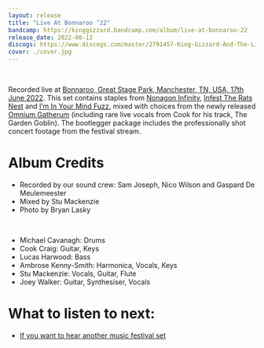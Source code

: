 ```yaml
---
layout: release
title: "Live At Bonnaroo ’22"
bandcamp: https://kinggizzard.bandcamp.com/album/live-at-bonnaroo-22
release_date: 2022-08-12
discogs: https://www.discogs.com/master/2791457-King-Gizzard-And-The-Lizard-Wizard-Live-At-Bonnaroo-22
cover: ./cover.jpg
---
```

<br>

Recorded live at [Bonnaroo, Great Stage Park, Manchester, TN, USA, 17th June 2022](/setlists/2022/06/17/great-stage-park-manchester-tn). This set contains staples from [Nonagon Infinity](../nonagon-infinity), [Infest The Rats Nest](../infest-the-rats-nest) and [I’m In Your Mind Fuzz](../im-in-your-mind-fuzz), mixed with choices from the newly released [Omnium Gatherum](../omnium-gatherum) (including rare live vocals from Cook for his track, The Garden Goblin). The bootlegger package includes the professionally shot concert footage from the festival stream.

# Album Credits

* Recorded by our sound crew: Sam Joseph, Nico Wilson and Gaspard De Meulemeester
* Mixed by Stu Mackenzie
* Photo by Bryan Lasky  
<br>  
  
* Michael Cavanagh: Drums 
* Cook Craig: Guitar, Keys
* Lucas Harwood: Bass
* Ambrose Kenny-Smith: Harmonica, Vocals, Keys
* Stu Mackenzie: Vocals, Guitar, Flute
* Joey Walker: Guitar, Synthesiser, Vocals

# What to listen to next:

*   [If you want to hear another music festival set](../live-at-levitation-2014)
